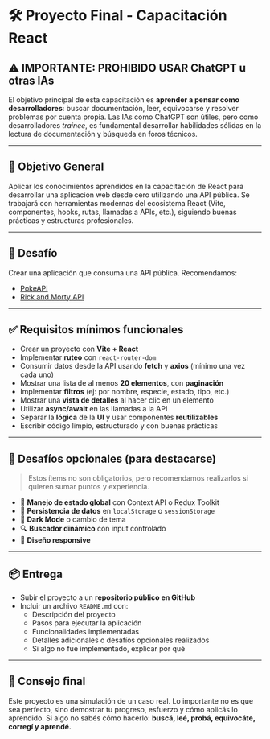 # 🛠 Proyecto Final - Capacitación React


## ⚠️ IMPORTANTE: PROHIBIDO USAR ChatGPT u otras IAs

El objetivo principal de esta capacitación es **aprender a pensar como desarrolladores**: buscar documentación, leer, equivocarse y resolver problemas por cuenta propia. Las IAs como ChatGPT son útiles, pero como desarrolladores *trainee*, es fundamental desarrollar habilidades sólidas en la lectura de documentación y búsqueda en foros técnicos.

---

## 🎯 Objetivo General

Aplicar los conocimientos aprendidos en la capacitación de React para desarrollar una aplicación web desde cero utilizando una API pública. Se trabajará con herramientas modernas del ecosistema React (Vite, componentes, hooks, rutas, llamadas a APIs, etc.), siguiendo buenas prácticas y estructuras profesionales.

---

## 🧪 Desafío

Crear una aplicación que consuma una API pública. Recomendamos:

- [PokeAPI](https://pokeapi.co/)
- [Rick and Morty API](https://rickandmortyapi.com/)

---

## ✅ Requisitos mínimos funcionales

- Crear un proyecto con **Vite + React**
- Implementar **ruteo** con `react-router-dom`
- Consumir datos desde la API usando **fetch** y **axios** (mínimo una vez cada uno)
- Mostrar una lista de al menos **20 elementos**, con **paginación**
- Implementar **filtros** (ej: por nombre, especie, estado, tipo, etc.)
- Mostrar una **vista de detalles** al hacer clic en un elemento
- Utilizar **async/await** en las llamadas a la API
- Separar la **lógica** de la **UI** y usar componentes **reutilizables**
- Escribir código limpio, estructurado y con buenas prácticas

---

## 🚀 Desafíos opcionales (para destacarse)

> Estos ítems no son obligatorios, pero recomendamos realizarlos si quieren sumar puntos y experiencia.

- 🧠 **Manejo de estado global** con Context API o Redux Toolkit
- 💾 **Persistencia de datos** en `localStorage` o `sessionStorage`
- 🎨 **Dark Mode** o cambio de tema
- 🔍 **Buscador dinámico** con input controlado
- 📱 **Diseño responsive**

---

## 📦 Entrega

- Subir el proyecto a un **repositorio público en GitHub**
- Incluir un archivo `README.md` con:
  - Descripción del proyecto
  - Pasos para ejecutar la aplicación
  - Funcionalidades implementadas
  - Detalles adicionales o desafíos opcionales realizados
  - Si algo no fue implementado, explicar por qué

---

## 🧠 Consejo final

Este proyecto es una simulación de un caso real. Lo importante no es que sea perfecto, sino demostrar tu progreso, esfuerzo y cómo aplicás lo aprendido. Si algo no sabés cómo hacerlo: **buscá, leé, probá, equivocáte, corregí y aprendé.**
